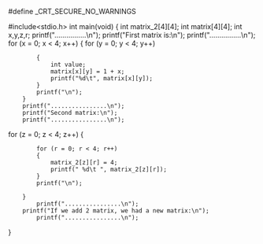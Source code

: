 #define _CRT_SECURE_NO_WARNINGS

#include<stdio.h>
int main(void)
{
	int matrix_2[4][4];
	int matrix[4][4];
		int x,y,z,r;
		printf("................\n");
		printf("First matrix is:\n");
		printf("................\n");
		for (x = 0; x < 4; x++)
		{
			for (y = 0; y < 4; y++)

			{
				int value;
				matrix[x][y] = 1 + x;
				printf("%d\t", matrix[x][y]);
			}
			printf("\n");
		}
		printf("................\n");
		printf("Second matrix:\n");
		printf("................\n");
       

		

for (z = 0; z < 4; z++)
		{
			
			for (r = 0; r < 4; r++)
			{
				matrix_2[z][r] = 4;
				printf(" %d\t ", matrix_2[z][r]);
			}
			printf("\n");
			
		}
			printf("................\n");
		printf("If we add 2 matrix, we had a new matrix:\n");
			printf("................\n");


}
